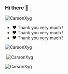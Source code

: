 ### Hi there 👋

<p align="left"> <img src="https://komarev.com/ghpvc/?username=CarsonXyg&label=Profile%20views&color=0e75b6&style=flat" alt="CarsonXyg" /> </p>

- :heart: Thank you very much !
- :heart: Thank you very much !
- :heart: Thank you very much !


<p>&nbsp;<img align="left" src="https://github-readme-stats.vercel.app/api/top-langs?username=CarsonXyg&show_icons=true&layout=compact&theme=radical" alt="CarsonXyg" /></p>

<p>&nbsp;<img align="center" src="https://github-readme-stats.vercel.app/api?username=CarsonXyg&show_icons=true&theme=radical&hide_title=true" alt="CarsonXyg" /> </p>

<p>&nbsp;<img align="left" src="https://github-readme-streak-stats.herokuapp.com/?user=CarsonXyg&theme=radical" alt="CarsonXyg" /></p>


<!--
**CarsonXyg/CarsonXyg** is a ✨ _special_ ✨ repository because its `README.md` (this file) appears on your GitHub profile.

Here are some ideas to get you started:

- 🔭 I’m currently working on ...
- 🌱 I’m currently learning ...
- 👯 I’m looking to collaborate on ...
- 🤔 I’m looking for help with ...
- 💬 Ask me about ...
- 📫 How to reach me: ...
- 😄 Pronouns: ...
- ⚡ Fun fact: ...
-->
